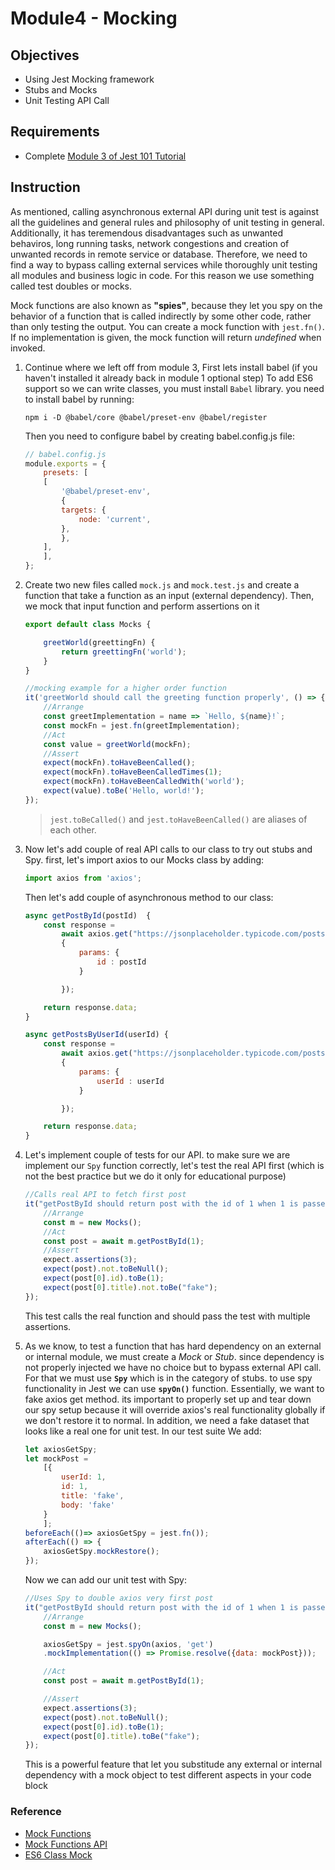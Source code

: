 # Module4 - Mocking

## Objectives

* Using Jest Mocking framework
* Stubs and Mocks
* Unit Testing API Call

## Requirements

* Complete [Module 3 of Jest 101 Tutorial](https://github.com/pakbaz/Jest101Training/tree/master/Module3%20-%20Asynchronous%20Testing)

## Instruction

 As mentioned, calling asynchronous external API during unit test is against all the guidelines and general rules and philosophy of unit testing in general. Additionally, it has teremendous disadvantages such as unwanted behaviros, long running tasks, network congestions and creation of unwanted records in remote service or database. Therefore, we need to find a way to bypass calling external services while thoroughly unit testing all modules and business logic in code. For this reason we use something called test doubles or mocks.

 Mock functions are also known as **"spies"**, because they let you spy on the behavior of a function that is called indirectly by some other code, rather than only testing the output. You can create a mock function with `jest.fn()`. If no implementation is given, the mock function will return *undefined* when invoked.

1. Continue where we left off from module 3, First lets install babel (if you haven't installed it already back in module 1 optional step) To add ES6 support so we can write classes, you must install `Babel` library. you need to install babel by running:

    ```console
    npm i -D @babel/core @babel/preset-env @babel/register
    ```

    Then you need to configure babel by creating babel.config.js file:

    ```javascript
    // babel.config.js
    module.exports = {
        presets: [
        [
            '@babel/preset-env',
            {
            targets: {
                node: 'current',
            },
            },
        ],
        ],
    };
    ```

2. Create two new files called `mock.js` and `mock.test.js` and create a function that take a function as an input (external dependency). Then, we mock that input function and perform assertions on it

    ```javascript
    export default class Mocks {

        greetWorld(greettingFn) {
            return greettingFn('world');
        }
    }
    ```

    ```javascript
    //mocking example for a higher order function
    it('greetWorld should call the greeting function properly', () => {
        //Arrange
        const greetImplementation = name => `Hello, ${name}!`;
        const mockFn = jest.fn(greetImplementation);
        //Act
        const value = greetWorld(mockFn);
        //Assert
        expect(mockFn).toHaveBeenCalled();
        expect(mockFn).toHaveBeenCalledTimes(1);
        expect(mockFn).toHaveBeenCalledWith('world');
        expect(value).toBe('Hello, world!');
    });
    ```

    > `jest.toBeCalled()` and `jest.toHaveBeenCalled()` are aliases of each other.  

3. Now let's add couple of real API calls to our class to try out stubs and Spy. first, let's import axios to our Mocks class by adding:

    ```javascript
    import axios from 'axios';
    ```

    Then let's add couple of asynchronous method to our class:

    ```javascript
    async getPostById(postId)  {
        const response =
            await axios.get("https://jsonplaceholder.typicode.com/posts",
            {
                params: {
                    id : postId
                }

            });

        return response.data;
    }

    async getPostsByUserId(userId) {
        const response =
            await axios.get("https://jsonplaceholder.typicode.com/posts",
            {
                params: {
                    userId : userId
                }

            });

        return response.data;
    }
    ```

4. Let's implement couple of tests for our API. to make sure we are implement our `Spy` function correctly, let's test the real API first (which is not the best practice but we do it only for educational purpose)

    ```javascript
    //Calls real API to fetch first post
    it("getPostById should return post with the id of 1 when 1 is passed - API", async () => {
        //Arrange
        const m = new Mocks();
        //Act
        const post = await m.getPostById(1);
        //Assert
        expect.assertions(3);
        expect(post).not.toBeNull();
        expect(post[0].id).toBe(1);
        expect(post[0].title).not.toBe("fake");
    });
    ```

    This test calls the real function and should pass the test with multiple assertions.

5. As we know, to test a function that has hard dependency on an external or internal module, we must create a *Mock* or *Stub*. since dependency is not properly injected we have no choice but to bypass external API call. For that we must use **`Spy`** which is in the category of stubs. to use spy functionality in Jest we can use **`spyOn()`** function. Essentially, we want to fake axios get method. its important to properly set up and tear down our spy setup because it will override axios's real functionality globally if we don't restore it to normal. In addition, we need a fake dataset that looks like a real one for unit test. In our test suite We add:

    ```javascript
    let axiosGetSpy;
    let mockPost =
        [{
            userId: 1,
            id: 1,
            title: 'fake',
            body: 'fake'
        }
        ];
    beforeEach(()=> axiosGetSpy = jest.fn());
    afterEach(() => {
        axiosGetSpy.mockRestore();
    });
    ```

    Now we can add our unit test with Spy:

    ```javascript
    //Uses Spy to double axios very first post
    it("getPostById should return post with the id of 1 when 1 is passed - Spy", async () => {
        //Arrange
        const m = new Mocks();

        axiosGetSpy = jest.spyOn(axios, 'get')
        .mockImplementation(() => Promise.resolve({data: mockPost}));

        //Act
        const post = await m.getPostById(1);

        //Assert
        expect.assertions(3);
        expect(post).not.toBeNull();
        expect(post[0].id).toBe(1);
        expect(post[0].title).toBe("fake");
    });
    ```

    This is a powerful feature that let you substitude any external or internal dependency with a mock object to test different aspects in your code block

### Reference

* [Mock Functions](https://jestjs.io/docs/en/mock-functions)
* [Mock Functions API](https://jestjs.io/docs/en/mock-function-api)
* [ES6 Class Mock](https://jestjs.io/docs/en/es6-class-mocks)